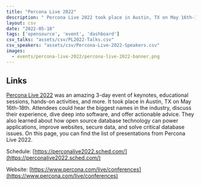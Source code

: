 ```yaml
---
title: "Percona Live 2022"
description: " Percona Live 2022 took place in Austin, TX on May 16th-18th, and it was an amazing 3-day event. Attendees learned about how open source database technology can power applications, improve websites, secure data, and solve critical database issues."
layout: csv
date: "2022-05-18"
tags: ['opensource', 'event', 'dashboard']
csv_talks: "assets/csv/PL2022-Talks.csv"
csv_speakers: "assets/csv/Percona-Live-2022-Speakers.csv"
images:
  - events/percona-live-2022/percona-live-2022-banner.png
---
```


## Links

[Percona Live 2022](https://www.percona.com/live/conferences) was an amazing 3-day event of keynotes, educational sessions, hands-on activities, and more. It took place in Austin, TX on May 16th-18th. Attendees could hear the biggest names in the industry, discuss their experience, dive deep into software, and offer actionable advice. They also learned about how open source database technology can power applications, improve websites, secure data, and solve critical database issues. On this page, you can find the list of presentations from Percona Live 2022. 

Schedule: [https://perconalive2022.sched.com/](https://perconalive2022.sched.com/)

Website: [https://www.percona.com/live/conferences](https://www.percona.com/live/conferences)
